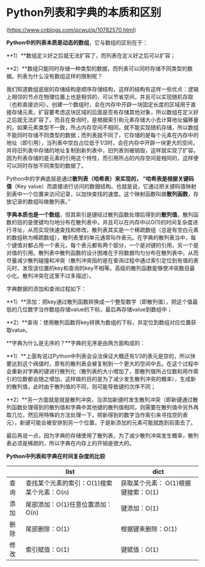 # Python列表和字典的本质和区别

(https://www.cnblogs.com/pcwuj/p/10782570.html)

**Python中的列表本质是动态的数组**，它与数组的区别在于：

**1）**数组定义好之后就无法扩容了，而列表在定义好之后可以扩容；

**2）**数组只能同时存储一种类型的数据，而列表可以同时存储不同类型的数据。列表为什么没有数组这样的限制呢？

我们知道数组底层的存储结构是顺序存储结构，这样的结构有这样一些优点：逻辑上相邻的节点在物理位置上也是相邻的，可以节省空间，并且可以实现随机存取（也称直接访问）。创建一个数组时，会在内存中开辟一块固定长度的区域用于直接存储元素，扩容要考虑这块区域的后面是否有存储其他对象，所以数组在定义好之后就无法扩容了。而且在查询时，是根据索引和元素存储大小去计算地址偏移量的，如果元素类型不一致，所占内存空间不相同，就不能实现随机存储，所以数组不能同时存储不同类型的数据；而列表就不同了，它存储的是每个元素在内存中的地址（即引用），当列表中空白占位低于1/3时，会在内存中开辟一块更大的空间，并将旧列表中存储的地址复制到新列表中，旧列表则被销毁，这样就实现了扩容。因为列表存储的是元素的引用这个特性，而引用所占的内存空间是相同的，这样便可以同时存放不同类型的数据了。

 

Python中的字典底层是通过**散列表（哈希表）**来实现的， “哈希表是根据**关键码值**（Key value）而直接进行访问的数据结构。也就是说，它通过把关键码值映射到表中一个位置来访问记录，以加快查找的速度。这个映射函数叫做**散列函数**，存放记录的数组叫做散列表。”

 

**字典本质也是一个数组**，但其索引是键经过散列函数处理后得到的**散列值**，散列函数的目的是使键均匀地分布在散列表中，并且可以在内存中以O(1)的时间复杂度进行寻址，从而实现快速查找和修改。散列表其实是一个稀疏数组（总是有空白元素的数组称为稀疏数组），散列表里的单元通常叫作表元。在字典的散列表当中，每个键值对都占用一个表元，每个表元都有两个部分，一个是对键的引用，另一个是对值的引用。散列表中散列函数的设计困难在于将数据均匀分布在散列表中，从而尽量减少散列碰撞和冲突（散列冲突指的是在查询过程中通过索引定位到有值的表元时，发现该位置的key和查询的key不相等。高级的散列函数能够使冲突数目最小化。散列冲突在这里不过多描述）。

 

字典数据的添加和查询过程如下：

**1）**添加：把key通过散列函数转换成一个整型数字（即散列值），把这个值最低的几位数字当作数组存储value的下标，最后再存储value到数组中；

**2）**查询：使用散列函数将key转换为数组的下标，并定位到数组对应位置获取value。

 

**字典为什么是无序的？**字典的无序是由两方面构成的：

**1）**上面有说过Python中列表会设法保证大概还有1/3的表元是空的，所以快要达到这个阀值时，原有的散列表会被复制到一个更大的空间中去。在这个过程中会重新对字典的键进行散列化（散列表的大小增加了，那散列值所占位数和用作索引的位数都会随之增加，这样做的目的是为了减少发生散列冲突的概率），生成新的散列值，此时由于散列值的不同，则可能导致键的次序不同；

**2）**另一方面就是就是散列冲突，当添加新键时发生散列冲突（即新键通过散列函数处理得到的散列值和字典中其他键的散列值相同，则需要在散列值中另外再取几位，然后用特殊的方法处理一下，把新得到的数字当作索引来寻找空的表元），新键可能会被安排到另一个位置，于是新添加的元素可能就跑到前面去了。

 

最后再说一点，因为字典的存储使用了散列表，为了减少散列冲突发生概率，散列表必须是稀疏的，所以字典在内存上的开销是很大的。

 **Python中列表和字典在时间复杂度的比较**

|      | list                                       | dict                                |
| ---- | ------------------------------------------ | ----------------------------------- |
| 查询 | 查找某个元素的索引：O(1)搜索某个元素：O(n) | 获取某个元素： O(1)根据键搜索：O(1) |
| 添加 | 尾部添加：O(1)任意位置添加：O(n)           | 键添加：O(1)                        |
| 删除 | 尾部删除：O(1)                             | 根据键来删除：O(1)                  |
| 修改 | 索引赋值：O(1)                             | 键赋值：O(1)                        |